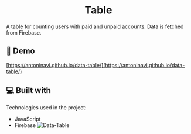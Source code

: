 <h1 align="center" id="title">Table</h1>

<p id="description">A table for counting users with paid and unpaid accounts. Data is fetched from Firebase.</p>

<h2>🚀 Demo</h2>

[https://antoninavi.github.io/data-table/](https://antoninavi.github.io/data-table/)

  
  
<h2>💻 Built with</h2>

Technologies used in the project:

*   JavaScript
*   Firebase
  ![Data-Table](https://github.com/AntoninaVi/data-table/assets/68278960/bd1125cd-4a5c-47ea-80bf-fc1ae6ea9008)
